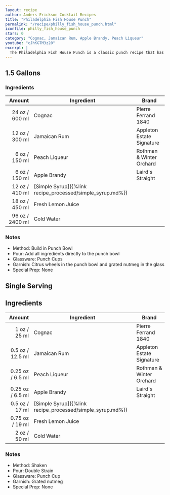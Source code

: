 ```yaml
---
layout: recipe
author: Anders Erickson Cocktail Recipes
title: "Philadelphia Fish House Punch"
permalink: "/recipe/philly_fish_house_punch.html"
iconfile: philly_fish_house_punch
stars: 0
category: "Cognac, Jamaican Rum, Apple Brandy, Peach Liqueur"
youtube: "cJhKGTM3z20"
excerpt: |
  The Philadelphia Fish House Punch is a classic punch recipe that has been enjoyed for centuries. It's a rich and complex drink with a balance of sweetness, acidity, and spirit.
---
```


<div class="subrecipe" markdown="1">

## 1.5 Gallons

### Ingredients

| Amount | Ingredient                                      | Brand                     |
| -----: | ----------------------------------------------- | ------------------------- |
|  24 oz / 600 ml | Cognac                                          | Pierre Ferrand 1840       |
|  12 oz / 300 ml | Jamaican Rum                                    | Appleton Estate Signature |
|   6 oz / 150 ml | Peach Liqueur                                   | Rothman & Winter Orchard  |
|   6 oz / 150 ml | Apple Brandy                                    | Laird's Straight          |
|  12 oz / 410 ml | [Simple Syrup]({%link recipe_processed/simple_syrup.md%}) |
|  18 oz / 450 ml | Fresh Lemon Juice                               |
|  96 oz / 2400 ml | Cold Water                                      |

### Notes

- Method: Build in Punch Bowl
- Pour: Add all ingredients directly to the punch bowl
- Glassware: Punch Cups
- Garnish: Citrus wheels in the punch bowl and grated nutmeg in the glass
- Special Prep: None

</div>
<div class="subrecipe" markdown="1">

## Single Serving

## Ingredients

|  Amount | Ingredient                                      | Brand                     |
| ------: | ----------------------------------------------- | ------------------------- |
|    1 oz / 25 ml | Cognac                                          | Pierre Ferrand 1840       |
|  0.5 oz / 12.5 ml | Jamaican Rum                                    | Appleton Estate Signature |
| 0.25 oz / 6.5 ml | Peach Liqueur                                   | Rothman & Winter Orchard  |
| 0.25 oz / 6.5 ml | Apple Brandy                                    | Laird's Straight          |
|  0.5 oz / 17 ml | [Simple Syrup]({%link recipe_processed/simple_syrup.md%}) |
| 0.75 oz / 19 ml | Fresh Lemon Juice                               |
|    2 oz / 50 ml | Cold Water                                      |

### Notes

- Method: Shaken
- Pour: Double Strain
- Glassware: Punch Cup
- Garnish: Grated nutmeg
- Special Prep: None

</div>
